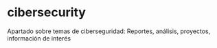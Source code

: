 # cibersecurity
Apartado sobre temas de ciberseguridad: Reportes, análisis, proyectos, información de interés
